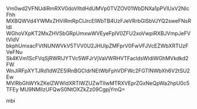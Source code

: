 Vm0wd2VFNUdiRmRXV0doVlltdHdUMVp0TVZOV01WbDNXa1pPVlUxV2NIcFhh
MXBQWVd4YWMxZHViRmRpClJrcElWbTB4UzFJeVRrbGlSbVJYQ2sweFNsRldi
WGhoVXpKT2MxZHVSbGRpUmxwWVEyeFplV0ZFU2xoVwpiRXBJVmpJeFVtVldV
bkphUmxacFVtNUNWVkV5TVV0U2JHUlpZMFprV0FwVFJVcEZWbXRTUzFVeFNu
Sk4KVm1ScFVqSjRWRlJYTVc5WFJrVjVaVWRHVTFacldsWldiWGhMVkdkd2FW
WnJiRFpXYTJRd1dWZE5lRnBGCldrNEtWbFphVDFWc2FGTlNWbXh6V2tSU2Ew
MVlRbGhWYkZKelZWWldXRTlWZUZwTlIwMTRXVEprZGxNeQpWa2hpU0c5TFEy
MU9NMlIzUFQwS0NtOXZkZz09CgpjYmQ=

mbi